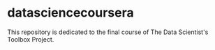 # datasciencecoursera
This repository is dedicated to the final course of The Data Scientist's Toolbox Project.
